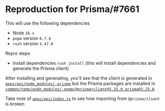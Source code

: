 # Reproduction for Prisma/#7661

This will use the following dependencies
- Node `16.x`
- `pnpm` version `6.7.6`
- `rush` version `5.47.0`

Repro steps
- Install dependencies `rush install`
  (this will install dependencies and generate the Prisma client)
  
After installing and generating, you'll see that the client is generated in
[`apps/api/node_modules/.prisma`](apps/api/node_modules/.prisma) but the Prisma packages are installed in
[`common/temp/node_modules/.pnpm/@prisma+client@2.25.0_prisma@2.25.0`](common/temp/node_modules/.pnpm/@prisma+client@2.25.0_prisma@2.25.0).

Take note of [`apps/api/index.ts`](`/apps/api/index.ts`) to see how importing from `@prisma/client` is broken
